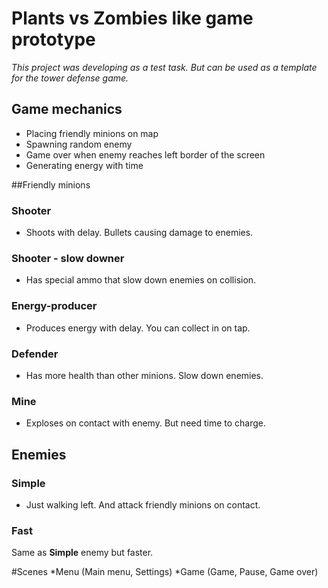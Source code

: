 # Plants vs Zombies like game prototype

_This project was developing as a test task. But can be used as a template for the tower defense game._

## Game mechanics
* Placing friendly minions on map
* Spawning random enemy
* Game over when enemy reaches left border of the screen
* Generating energy with time

##Friendly minions
### Shooter
* Shoots with delay. Bullets causing damage to enemies.

### Shooter - slow downer
* Has special ammo that slow down enemies on collision.

### Energy-producer
* Produces energy with delay. You can collect in on tap.

### Defender
* Has more health than other minions. Slow down enemies.

### Mine
* Exploses on contact with enemy. But need time to charge.

## Enemies
### Simple
* Just walking left. And attack friendly minions on contact.
### Fast
Same as **Simple** enemy but faster.

#Scenes
*Menu (Main menu, Settings)
*Game (Game, Pause, Game over)
